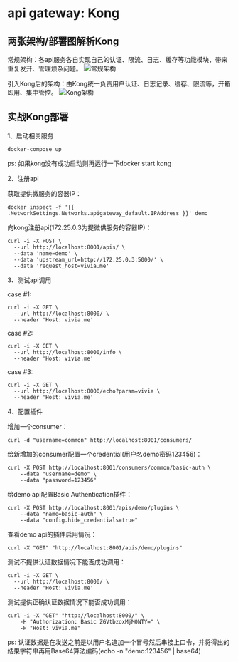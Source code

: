 # api gateway: Kong

## 两张架构/部署图解析Kong


常规架构：各api服务各自实现自己的认证、限流、日志、缓存等功能模块，带来重复发开、管理烦杂问题。
![常规架构](https://getkong.org/assets/images/homepage/diagram-left.png)

引入Kong后的架构：由Kong统一负责用户认证、日志记录、缓存、限流等，开箱即用、集中管控。
![Kong架构](https://getkong.org/assets/images/homepage/diagram-right.png)

## 实战Kong部署
1、启动相关服务

```shell
docker-compose up
```

ps: 如果kong没有成功启动则再运行一下docker start kong

2、注册api

获取提供微服务的容器IP：

```shell
docker inspect -f '{{ .NetworkSettings.Networks.apigateway_default.IPAddress }}' demo
```

向kong注册api(172.25.0.3为提微供服务的容器IP)：

```shell
curl -i -X POST \
  --url http://localhost:8001/apis/ \
  --data 'name=demo' \
  --data 'upstream_url=http://172.25.0.3:5000/' \
  --data 'request_host=vivia.me'
```

3、测试api调用

case #1:

```shell
curl -i -X GET \
  --url http://localhost:8000/ \
  --header 'Host: vivia.me'
```

case #2:

```shell
curl -i -X GET \
  --url http://localhost:8000/info \
  --header 'Host: vivia.me'
```

case #3:

```shell
curl -i -X GET \
  --url http://localhost:8000/echo?param=vivia \
  --header 'Host: vivia.me'
```

4、配置插件

增加一个consumer：

```shell
curl -d "username=common" http://localhost:8001/consumers/
```

给新增加的consumer配置一个credential(用户名demo密码123456)：

```shell
curl -X POST http://localhost:8001/consumers/common/basic-auth \
    --data "username=demo" \
    --data "password=123456"
```

给demo api配置Basic Authentication插件：

```shell
curl -X POST http://localhost:8001/apis/demo/plugins \
    --data "name=basic-auth" \
    --data "config.hide_credentials=true"
```

查看demo api的插件启用情况：

```shell
curl -X "GET" "http://localhost:8001/apis/demo/plugins"
```

测试不提供认证数据情况下能否成功调用：

```shell
curl -i -X GET \
  --url http://localhost:8000/ \
  --header 'Host: vivia.me'
```

测试提供正确认证数据情况下能否成功调用：

```shell
curl -i -X "GET" "http://localhost:8000/" \
	-H "Authorization: Basic ZGVtbzoxMjM0NTY=" \
	-H "Host: vivia.me"
```

ps: 认证数据是在发送之前是以用户名追加一个冒号然后串接上口令，并将得出的结果字符串再用Base64算法编码(echo -n "demo:123456" | base64)





